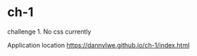 # ch-1

challenge 1. No css currently

Application location https://dannylwe.github.io/ch-1/index.html
